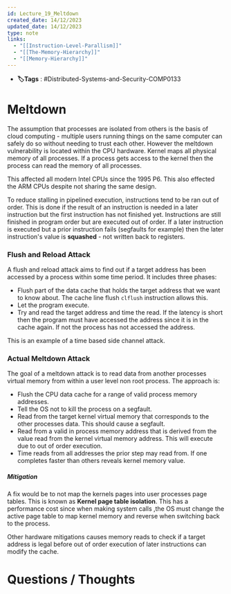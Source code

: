 ```yaml
---
id: Lecture_19_Meltdown
created_date: 14/12/2023
updated_date: 14/12/2023
type: note
links:
  - "[[Instruction-Level-Parallism]]"
  - "[[The-Memory-Hierarchy]]"
  - "[[Memory-Hierarchy]]"
---
```

* **🏷️Tags** : #Distributed-Systems-and-Security-COMP0133 
# Meltdown

The assumption that processes are isolated from others is the basis of cloud computing - multiple users running things on the same computer can safely do so without needing to trust each other. However the meltdown vulnerability is located within the CPU hardware. Kernel maps all physical memory of all processes. If a process gets access to the kernel then the process can read the memory of all processes.

This affected all modern Intel CPUs since the 1995 P6. This also effected the ARM CPUs despite not sharing the same design.

To reduce stalling in pipelined execution, instructions tend to be ran out of order. This is done if the result of an instruction is needed in a later instruction but the first instruction has not finished yet. Instructions are still finished in program order but are executed out of order. If a later instruction is executed but a prior instruction fails (segfaults for example) then the later instruction's value is **squashed** - not written back to registers.

### Flush and Reload Attack

A flush and reload attack aims to find out if a target address has been accessed by a process within some time period. It includes three phases:
* Flush part of the data cache that holds the target address that we want to know about. The cache line flush `clflush` instruction allows this.
* Let the program execute.
* Try and read the target address and time the read. If the latency is short then the program must have accessed the address since it is in the cache again. If not the process has not accessed the address.

This is an example of a time based side channel attack.

### Actual Meltdown Attack

The goal of a meltdown attack is to read data from another processes virtual memory from within a user level non root process. The approach is:
* Flush the CPU data cache for a range of valid process memory addresses.
* Tell the OS not to kill the process on a segfault.
* Read from the target kernel virtual memory that corresponds to the other processes data. This should cause a segfault.
* Read from a valid in process memory address that is derived from the value read from the kernel virtual memory address. This will execute due to out of order execution.
* Time reads from all addresses the prior step may read from. If one completes faster than others reveals kernel memory value.

##### Mitigation

A fix would be to not map the kernels pages into user processes page tables. This is known as **Kernel page table isolation**. This has a performance cost since when making system calls ,the OS must change the active page table to map kernel memory and reverse when switching back to the process.

Other hardware mitigations causes memory reads to check if a target address is legal before out of order execution of later instructions can modify the cache.
# Questions / Thoughts